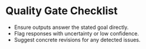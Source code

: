 # Quality Gate Checklist

- Ensure outputs answer the stated goal directly.
- Flag responses with uncertainty or low confidence.
- Suggest concrete revisions for any detected issues.
